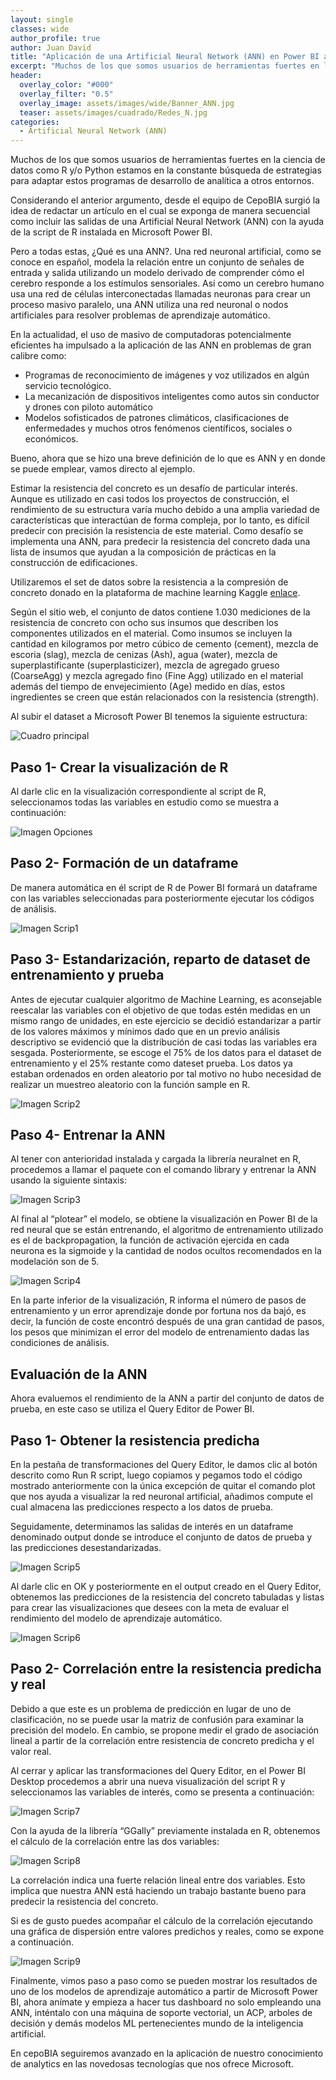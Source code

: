 ```yaml
---
layout: single
classes: wide
author_profile: true
author: Juan David
title: "Aplicación de una Artificial Neural Network (ANN) en Power BI adaptando el lenguaje de programación R"
excerpt: "Muchos de los que somos usuarios de herramientas fuertes en la ciencia de datos como R y/o Python...."
header:
  overlay_color: "#000"
  overlay_filter: "0.5"
  overlay_image: assets/images/wide/Banner_ANN.jpg
  teaser: assets/images/cuadrado/Redes_N.jpg
categories:
  - Artificial Neural Network (ANN)
---
```



Muchos de los que somos usuarios de herramientas fuertes en la ciencia de datos como R y/o Python estamos en la constante búsqueda de estrategias para adaptar estos programas de desarrollo de analítica a otros entornos.

Considerando el anterior argumento, desde el equipo de CepoBIA surgió la idea de redactar un artículo en el cual se exponga de manera secuencial como incluir las salidas de una Artificial Neural Network (ANN) con la ayuda de la script de R instalada en Microsoft Power BI.

Pero a todas estas, ¿Qué es una ANN?. Una red neuronal artificial, como se conoce en español, modela la relación entre un conjunto de señales de entrada y salida utilizando un modelo derivado de comprender cómo el cerebro responde a los estímulos sensoriales. Así como un cerebro humano usa una red de células interconectadas llamadas neuronas para crear un proceso masivo paralelo, una ANN utiliza una red neuronal o nodos artificiales para resolver problemas de aprendizaje automático.

En la actualidad, el uso de masivo de computadoras potencialmente eficientes ha impulsado a la aplicación de las ANN en problemas de gran calibre como:

*	Programas de reconocimiento de imágenes y voz utilizados en algún servicio tecnológico.  
*	La mecanización de dispositivos inteligentes como autos sin conductor y drones con piloto automático
*	Modelos sofisticados de patrones climáticos, clasificaciones de enfermedades y muchos otros fenómenos científicos, sociales o económicos.

 
Bueno, ahora que se hizo una breve definición de lo que es ANN y en donde se puede emplear, vamos directo al ejemplo.

Estimar la resistencia del concreto es un desafío de particular interés. Aunque es utilizado en casi todos los proyectos de construcción, el rendimiento de su estructura varía mucho debido a una amplia variedad de características que interactúan de forma compleja, por lo tanto, es difícil predecir con precisión la resistencia de este material. Como desafío se implementa una ANN, para predecir la resistencia del concreto dada una lista de insumos que ayudan a la composición de prácticas en la construcción de edificaciones.

Utilizaremos el set de datos  sobre la resistencia a la compresión de concreto donado en la plataforma de machine learning Kaggle    [enlace](https://www.kaggle.com/pavanraj159/concrete-compressive-strength-data-set). 

Según el sitio web, el conjunto de datos contiene 1.030 mediciones de la resistencia de concreto con ocho sus insumos que describen los componentes utilizados en el material. Como insumos se incluyen la cantidad en kilogramos por metro cúbico de cemento (cement), mezcla de escoria (slag), mezcla de cenizas (Ash), agua (water), mezcla de superplastificante (superplasticizer), mezcla de agregado grueso (CoarseAgg) y  mezcla agregado fino (Fine Agg) utilizado en el material además del tiempo de envejecimiento (Age) medido en días, estos ingredientes se creen que están relacionados con la resistencia (strength).

Al subir el dataset a Microsoft Power BI tenemos la siguiente estructura:

![Cuadro principal](/assets/images/post/ANN/Principal.PNG)

## Paso 1- Crear la visualización de R

Al darle clic en la visualización correspondiente al script de R, seleccionamos todas las variables en estudio como se muestra a continuación:

 
![Imagen Opciones](/assets/images/post/ANN/imagen1.PNG)	

## Paso 2- Formación de un dataframe

De manera automática en él script de R de Power BI formará un dataframe con las variables seleccionadas para posteriormente ejecutar los códigos de análisis.


![Imagen Scrip1](/assets/images/post/ANN/imagen2.PNG)	

## Paso 3- Estandarización, reparto de dataset de entrenamiento y prueba

Antes de ejecutar cualquier algoritmo de Machine Learning, es aconsejable reescalar las variables con el objetivo de que todas estén medidas en un mismo rango de unidades, en este ejercicio se decidió estandarizar a partir de los valores máximos y mínimos dado que en un previo análisis descriptivo se evidenció que la distribución de casi todas  las variables era sesgada. Posteriormente, se escoge el 75% de los datos para el dataset de entrenamiento y el 25% restante como dateset prueba.
Los datos ya estaban ordenados en orden aleatorio por tal motivo no hubo necesidad de realizar un muestreo aleatorio con la función sample en R.

  
![Imagen Scrip2](/assets/images/post/ANN/imagen3.PNG)	

## Paso 4- Entrenar la ANN

Al tener con anterioridad instalada y cargada la librería neuralnet  en R, procedemos a  llamar el paquete con el comando library y  entrenar la ANN usando la siguiente sintaxis: 


![Imagen Scrip3](/assets/images/post/ANN/imagen4.PNG)

Al final al “plotear” el modelo, se obtiene la visualización en Power BI de la red neural que se están entrenando, el algoritmo de entrenamiento utilizado es el de backpropagation, la función de activación ejercida en cada neurona es la sigmoide y la cantidad de nodos ocultos recomendados en la modelación son de 5.


![Imagen Scrip4](/assets/images/post/ANN/imagen5.PNG)	

En la parte inferior de la visualización, R informa el número de pasos de entrenamiento y un error aprendizaje donde por fortuna nos da bajó, es decir, la función de coste encontró después de una gran cantidad de pasos, los pesos que minimizan el error del modelo de entrenamiento dadas las condiciones de análisis.


## Evaluación de la ANN

Ahora evaluemos el rendimiento de la ANN a partir del conjunto de datos de prueba, en este caso se utiliza el Query Editor de Power BI.

## Paso 1- Obtener la resistencia predicha 
En la pestaña de transformaciones del Query Editor, le damos clic al botón descrito como Run R script, luego copiamos y pegamos todo el código mostrado anteriormente con la única excepción de quitar el comando plot que nos ayuda a visualizar la red neuronal artificial, añadimos compute el cual almacena las predicciones respecto a los datos de prueba.

Seguidamente, determinamos las salidas de interés en un dataframe denominado output donde se introduce el conjunto de datos de prueba y las predicciones desestandarizadas.


![Imagen Scrip5](/assets/images/post/ANN/imagen5.PNG)	

Al darle clic en OK y posteriormente en el output creado en el Query Editor, obtenemos las predicciones de la resistencia del concreto tabuladas y listas para crear las visualizaciones que desees con la meta de evaluar el rendimiento del modelo de aprendizaje automático.

![Imagen Scrip6](/assets/images/post/ANN/imagen6.PNG)

## Paso 2- Correlación entre la resistencia predicha y real

Debido a que este es un problema de predicción en lugar de uno de clasificación, no se puede usar la matriz de confusión para examinar la precisión del modelo. En cambio, se propone medir el grado de asociación lineal a partir de la correlación entre resistencia de concreto predicha y el valor real.

Al cerrar y aplicar las transformaciones del Query Editor, en el Power BI Desktop procedemos a abrir una nueva visualización del script R y seleccionamos las variables de interés, como se presenta a continuación:

![Imagen Scrip7](/assets/images/post/ANN/imagen7.PNG)

Con la ayuda de la librería “GGally” previamente instalada en R, obtenemos el cálculo de la correlación entre las dos variables:

![Imagen Scrip8](/assets/images/post/ANN/imagen8.PNG)

La correlación indica una fuerte relación lineal entre dos variables. Esto implica que nuestra ANN está haciendo un trabajo bastante bueno para predecir la resistencia del concreto.

Si es de gusto puedes acompañar el cálculo de la correlación ejecutando una gráfica de dispersión entre valores predichos y reales, como se expone a continuación.

![Imagen Scrip9](/assets/images/post/ANN/imagen9.PNG)

Finalmente, vimos paso a paso como se pueden mostrar los resultados de uno de los modelos de aprendizaje automático a partir de Microsoft Power BI, ahora anímate y empieza a hacer tus dashboard no solo empleando una ANN, inténtalo con una máquina de soporte vectorial, un ACP, arboles de decisión y demás modelos ML pertenecientes mundo de la inteligencia artificial.

En cepoBIA seguiremos avanzado en la aplicación de nuestro conocimiento de analytics en las novedosas tecnologías que nos ofrece Microsoft.



